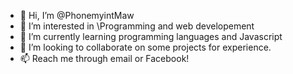 - 👋 Hi, I’m @PhonemyintMaw
- 👀 I’m interested in \Programming and web developement
- 🌱 I’m currently learning programming languages and Javascript
- 💞️ I’m looking to collaborate on some projects for experience.
- 📫 Reach me through email or Facebook!

<!---
PhonemyintMaw/PhonemyintMaw is a ✨ special ✨ repository because its `README.md` (this file) appears on your GitHub profile.
You can click the Preview link to take a look at your changes.
--->
